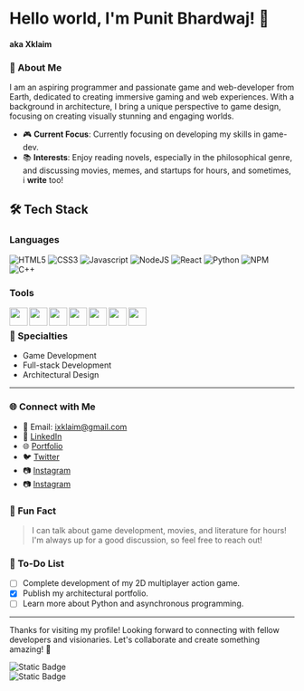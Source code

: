 # Hello world, I'm Punit Bhardwaj! 👋
#### aka Xklaim

### 🌟 About Me
I am an aspiring programmer and passionate game and web-developer from Earth, dedicated to creating immersive gaming and web experiences. With a background in architecture, I bring a unique perspective to game design, focusing on creating visually stunning and engaging worlds.

- 🎮 **Current Focus**: Currently focusing on developing my skills in game-dev.
- 📚 **Interests**: Enjoy reading novels, especially in the philosophical genre, and discussing movies, memes, and startups for hours, and sometimes, i **write** too!



## 🛠 Tech Stack

### Languages  

![HTML5](https://img.shields.io/badge/html5-orangered?style=for-the-badge&logo=html5&logoColor=white)
![CSS3](https://img.shields.io/badge/css3-blue?style=for-the-badge&logo=css3&logoColor=white)
![Javascript](https://img.shields.io/badge/javascript-yellow?style=for-the-badge&logo=javascript&logoColor=white)
![NodeJS](https://img.shields.io/badge/node.js-6DA55F?style=for-the-badge&logo=node.js&logoColor=white)
![React](https://img.shields.io/badge/react-%2320232a.svg?style=for-the-badge&logo=react&logoColor=%2361DAFB)
![Python](https://img.shields.io/badge/python-darkblue?style=for-the-badge&logo=python&logoColor=yellow)
![NPM](https://img.shields.io/badge/NPM-cc3534?style=for-the-badge&logo=npm&logoColor=white)
![C++](https://img.shields.io/badge/c%2B%2B-blue?style=for-the-badge&logo=c%2B%2B&logoColor=white)

### Tools
<img align="left" height="32" width="32" src="https://img.icons8.com/color/144/000000/visual-studio-code-2019.png" />
<img align="left" height="32" width="32" src=https://img.icons8.com/stickers/100/000000/github.png />
<img align="left" height="32" width="32" src=https://img.icons8.com/officel/480/000000/react.png />
<img align="left" height="32" width="32" src=https://img.icons8.com/?size=100&id=13677&format=png&color=000000 />
<img align="left" height="32" width="32" src=https://img.icons8.com/?size=100&id=65231&format=png&color=000000 />
<img align="left" height="32" width="32" src=https://img.icons8.com/?size=100&id=38240&format=png&color=000000 />
<img align="left" height="32" width="32" src=https://img.icons8.com/?size=100&id=39848&format=png&color=000000 />
<br/>

### 🚀 Specialties
- Game Development
- Full-stack Development
- Architectural Design
---
<!---
### 💼 Projects
Here are some of my key projects:
- **[someOfMyProjects](link_to_project)**: i will upload a project here
- **[myToBeMadeGameStudio: ENVY](link)**: Aiming to create engaging gaming experiences with innovative gameplay mechanics...or you know something like that..
- **[myArchitecturalWork](link_to_architecture_project)**: ill upload this once it is completed
-->

### 🌐 Connect with Me
- 📧 Email: [ixklaim@gmail.com](mailto:ixklaim@gmail.com)
- 💼 [LinkedIn](https://www.linkedin.com/in/ipunitbhardwaj)
- 🌐 [Portfolio](link_to_your_portfolio)
- 🐦 [Twitter](https://x.com/iXklaim)
- 📷 [Instagram](https://instagram.com/iXklaim)
- 📷 [Instagram](https://instagram.com/ipunitbhardwaj)

### 🎯 Fun Fact
> I can talk about game development, movies, and literature for hours! <br/>
> I'm always up for a good discussion, so feel free to reach out!

### 🔧 To-Do List
- [ ] Complete development of my 2D multiplayer action game.
- [x] Publish my architectural portfolio.
- [ ] Learn more about Python and asynchronous programming.

---

Thanks for visiting my profile! Looking forward to connecting with fellow developers and visionaries. Let's collaborate and create something amazing! 🚀

![Static Badge](https://img.shields.io/badge/Made_with_❤️-by_Punit_Bhardwaj-black) <br/>
![Static Badge](https://img.shields.io/badge/or_simply-Xklaim-black)
